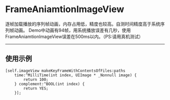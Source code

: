 # FrameAniamtionImageView
逐帧加载播放的序列帧动画，内存占用低，精度也较高。自测时间精度高于系统序列帧动画。
Demo中动画有94帧，用系统播放误差有几秒，使用FrameAniamtionImageView误差在500ms以内。（PS:请用真机测试）

***

## 使用示例

```
[self.imageView makeKeyFrameWithContentsOfFiles:paths
    time:^MilliTime(int index, UIImage * _Nonnull image) {
    	return 100;
    } complement:^BOOL(int index) {
        return YES;
    }];
```
